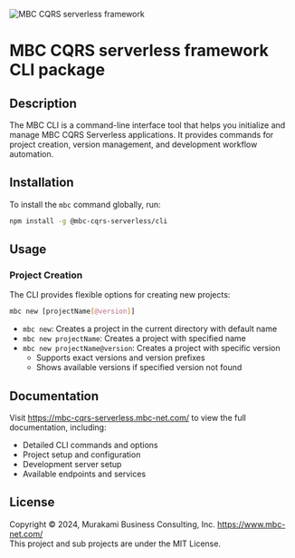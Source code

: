 ![MBC CQRS serverless framework](https://mbc-cqrs-serverless.mbc-net.com/img/mbc-cqrs-serverless.png)

# MBC CQRS serverless framework CLI package

## Description

The MBC CLI is a command-line interface tool that helps you initialize and manage MBC CQRS Serverless applications. It provides commands for project creation, version management, and development workflow automation.

## Installation

To install the `mbc` command globally, run:

```bash
npm install -g @mbc-cqrs-serverless/cli
```

## Usage

### Project Creation

The CLI provides flexible options for creating new projects:

```bash
mbc new [projectName[@version]]
```

- `mbc new`: Creates a project in the current directory with default name
- `mbc new projectName`: Creates a project with specified name
- `mbc new projectName@version`: Creates a project with specific version
  - Supports exact versions and version prefixes
  - Shows available versions if specified version not found

## Documentation

Visit https://mbc-cqrs-serverless.mbc-net.com/ to view the full documentation, including:
- Detailed CLI commands and options
- Project setup and configuration
- Development server setup
- Available endpoints and services

## License

Copyright &copy; 2024, Murakami Business Consulting, Inc. https://www.mbc-net.com/  
This project and sub projects are under the MIT License.

